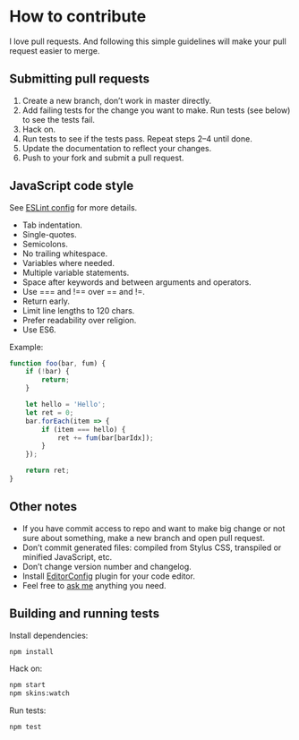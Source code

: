 # How to contribute

I love pull requests. And following this simple guidelines will make your pull request easier to merge.


## Submitting pull requests

1. Create a new branch, don’t work in master directly.
2. Add failing tests for the change you want to make. Run tests (see below) to see the tests fail.
3. Hack on.
4. Run tests to see if the tests pass. Repeat steps 2–4 until done.
5. Update the documentation to reflect your changes.
6. Push to your fork and submit a pull request.


## JavaScript code style

See [ESLint config](https://github.com/tamiadev/eslint-config-tamia) for more details.

- Tab indentation.
- Single-quotes.
- Semicolons.
- No trailing whitespace.
- Variables where needed.
- Multiple variable statements.
- Space after keywords and between arguments and operators.
- Use === and !== over == and !=.
- Return early.
- Limit line lengths to 120 chars.
- Prefer readability over religion.
- Use ES6.

Example:

```js
function foo(bar, fum) {
    if (!bar) {
    	return;
    }

    let hello = 'Hello';
    let ret = 0;
    bar.forEach(item => {
        if (item === hello) {
            ret += fum(bar[barIdx]);
        }
    });

    return ret;
}
```


## Other notes

- If you have commit access to repo and want to make big change or not sure about something, make a new branch and open pull request.
- Don’t commit generated files: compiled from Stylus CSS, transpiled or minified JavaScript, etc.
- Don’t change version number and changelog.
- Install [EditorConfig](http://editorconfig.org/) plugin for your code editor.
- Feel free to [ask me](http://sapegin.me/contacts) anything you need.


## Building and running tests

Install dependencies:

```bash
npm install
```

Hack on:

```bash
npm start
npm skins:watch
```

Run tests:

```bash
npm test
```
